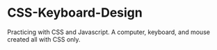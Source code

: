 # CSS-Keyboard-Design
Practicing with CSS and Javascript. A computer, keyboard, and mouse created all with CSS only. 
